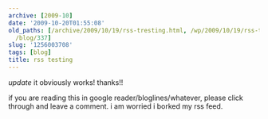 ```yaml
---
archive: [2009-10]
date: '2009-10-20T01:55:08'
old_paths: [/archive/2009/10/19/rss-tresting.html, /wp/2009/10/19/rss-tresting/, /2009/10/19/rss-tresting/,
  /blog/337]
slug: '1256003708'
tags: [blog]
title: rss testing
---
```


*update* it obviously works! thanks!!

if you are reading this in google reader/bloglines/whatever, please click
through and leave a comment. i am worried i borked my rss feed.

